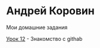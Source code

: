 

# Андрей Коровин
Мои домашние задания

[Урок 12](https://akrvin.github.io/lesson_12/) - Знакомство с githab
